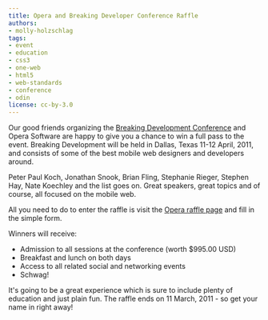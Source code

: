 ```yaml
---
title: Opera and Breaking Developer Conference Raffle
authors:
- molly-holzschlag
tags:
- event
- education
- css3
- one-web
- html5
- web-standards
- conference
- odin
license: cc-by-3.0
---
```


<p>Our good friends organizing the <a href="http://www.breakingdc.com/">Breaking Development Conference</a> and Opera Software are happy to give you a chance to win a full pass to the event. Breaking Development will be held in Dallas, Texas 11-12 April, 2011, and consists of some of the best mobile web designers and developers around.</p>

<p>Peter Paul Koch, Jonathan Snook, Brian Fling, Stephanie Rieger, Stephen Hay, Nate Koechley and the list goes on. Great speakers, great topics and of course, all focused on the mobile web.<p>

<p>All you need to do to enter the raffle is visit the <a href="http://www.breakingdc.com/operagiveaway/">Opera raffle page</a> and fill in the simple form.</p>

<p>Winners will receive:</p>

<ul>
<li>Admission to all sessions at the conference (worth $995.00 USD)</li>
<li>Breakfast and lunch on both days</li>
<li>Access to all related social and networking events</li>
<li>Schwag!</li>
</ul>

<p>It&#39;s going to be a great experience which is sure to include plenty of education and just plain fun. The raffle ends on 11 March, 2011 - so get your name in right away!</p>

</p></p>
